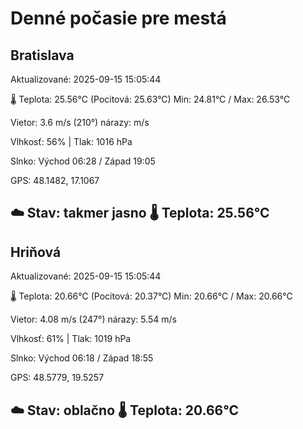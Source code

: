 ﻿# Denné počasie pre mestá

## Bratislava
Aktualizované: 2025-09-15 15:05:44

🌡️ Teplota: 25.56°C 
(Pocitová: 25.63°C)
Min: 24.81°C / Max: 26.53°C

Vietor: 3.6 m/s    (210°) 
nárazy:  m/s

Vlhkosť: 56% | Tlak: 1016 hPa

Slnko: Východ 06:28 / Západ 19:05

GPS: 48.1482, 17.1067

☁️ Stav: takmer jasno        🌡️ Teplota: 25.56°C
---

## Hriňová
Aktualizované: 2025-09-15 15:05:44

🌡️ Teplota: 20.66°C 
(Pocitová: 20.37°C)
Min: 20.66°C / Max: 20.66°C

Vietor: 4.08 m/s (247°)
nárazy: 5.54 m/s

Vlhkosť: 61% | Tlak: 1019 hPa

Slnko: Východ 06:18 / Západ 18:55

GPS: 48.5779, 19.5257

☁️ Stav: oblačno        🌡️ Teplota: 20.66°C
---
